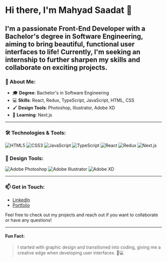 # Hi there, I'm Mahyad Saadat 👋

I'm a passionate **Front-End Developer** with a Bachelor's degree in Software Engineering, aiming to bring beautiful, functional user interfaces to life! Currently, I'm seeking an internship to further sharpen my skills and collaborate on exciting projects.
---

### 🚀 About Me:
- 🎓 **Degree**: Bachelor's in Software Engineering
- 💻 **Skills**: React, Redux, TypeScript, JavaScript, HTML, CSS
- 🖌 **Design Tools**: Photoshop, Illustrator, Adobe XD
- 🌱 **Learning**: Next.js

---

### 🛠 Technologies & Tools:

![HTML5](https://img.shields.io/badge/-HTML5-E34F26?style=flat-square&logo=html5&logoColor=white)
![CSS3](https://img.shields.io/badge/-CSS3-1572B6?style=flat-square&logo=css3)
![JavaScript](https://img.shields.io/badge/-JavaScript-F7DF1E?style=flat-square&logo=javascript&logoColor=black)
![TypeScript](https://img.shields.io/badge/-TypeScript-007ACC?style=flat-square&logo=typescript&logoColor=white)
![React](https://img.shields.io/badge/-React-61DAFB?style=flat-square&logo=react&logoColor=black)
![Redux](https://img.shields.io/badge/-Redux-764ABC?style=flat-square&logo=redux&logoColor=white)
![Next.js](https://img.shields.io/badge/-Next.js-000000?style=flat-square&logo=nextdotjs&logoColor=white)

### 🎨 Design Tools:

![Adobe Photoshop](https://img.shields.io/badge/-Photoshop-31A8FF?style=flat-square&logo=adobe-photoshop&logoColor=white)
![Adobe Illustrator](https://img.shields.io/badge/-Illustrator-FF9A00?style=flat-square&logo=adobe-illustrator&logoColor=white)
![Adobe XD](https://img.shields.io/badge/-Adobe%20XD-FF61F6?style=flat-square&logo=adobe-xd&logoColor=white)

---

### 📫 Get in Touch:

- [LinkedIn](https://www.linkedin.com/in/your-linkedin-profile)  
- [Portfolio](https://your-portfolio-link.com)

Feel free to check out my projects and reach out if you want to collaborate or have any questions!

---

#### Fun Fact: 
> I started with graphic design and transitioned into coding, giving me a creative edge when developing user interfaces. 🎨💻
